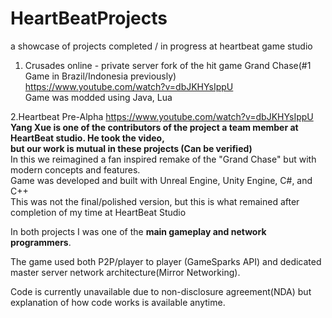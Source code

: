 # HeartBeatProjects
a showcase of projects completed / in progress at heartbeat game studio

1. Crusades online - private server fork of the hit game Grand Chase(#1 Game in Brazil/Indonesia previously) <br/>
https://www.youtube.com/watch?v=dbJKHYsIppU<br/>
Game was modded using Java, Lua 


2.Heartbeat Pre-Alpha
https://www.youtube.com/watch?v=dbJKHYsIppU<br/>
**Yang Xue is one of the contributors of the project a team member at HeartBeat studio. He took the video, <br/>
but our work is mutual in these projects (Can be verified)**<br/>
In this we reimagined a fan inspired remake of the "Grand Chase" but with modern concepts and features. <br/>
Game was developed and built with Unreal Engine, Unity Engine, C#, and C++<br/>
This was not the final/polished version, but this is what remained after completion of my time at HeartBeat Studio<br/>

In both projects I was one of the **main gameplay and network programmers**. <br/>

The game used both P2P/player to player (GameSparks API) and dedicated master server network architecture(Mirror Networking).  <br/>

Code is currently unavailable due to non-disclosure agreement(NDA) but explanation of how code works is available anytime.
